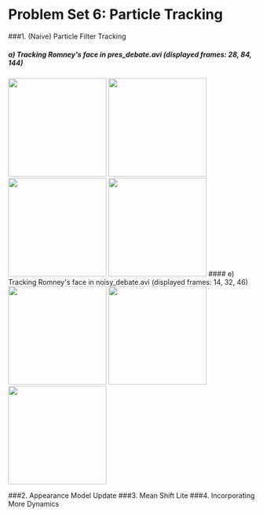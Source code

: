 # Problem Set 6: Particle Tracking

###1. (Naive) Particle Filter Tracking
##### a) Tracking Romney's face in pres_debate.avi (displayed frames: 28, 84, 144)
<img src="output/ps4-1-a-1.png" width="200">  
<img src="output/ps4-1-a-2.png" width="200">
<img src="output/ps4-1-a-3.png" width="200">
<img src="output/ps4-1-a-4.png" width="200">
#### e) Tracking Romney's face in noisy_debate.avi (displayed frames: 14, 32, 46)
<img src="output/ps4-1-e-1.png" width="200">
<img src="output/ps4-1-e-2.png" width="200">
<img src="output/ps4-1-e-3.png" width="200">

###2. Appearance Model Update
###3. Mean Shift Lite
###4. Incorporating More Dynamics
